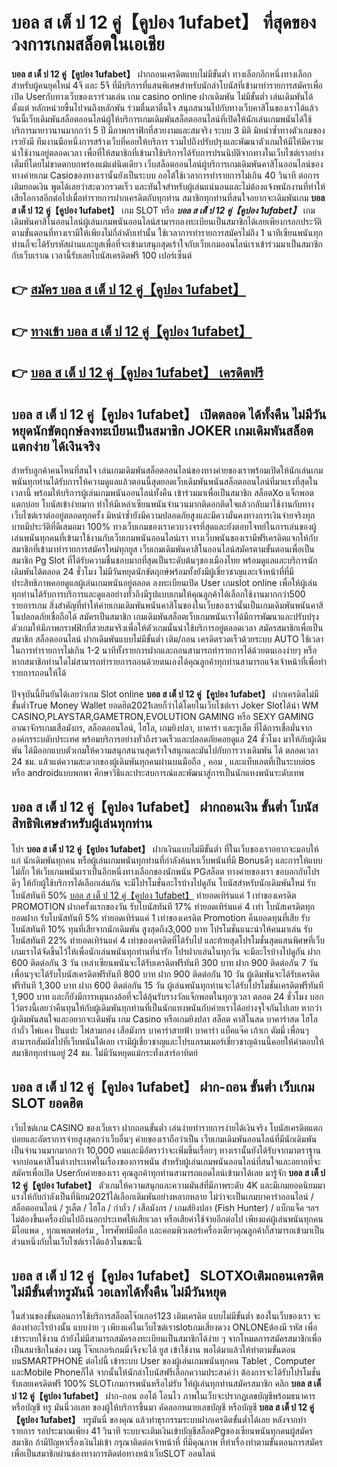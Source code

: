 # บอล ส เต็ ป 12 คู่【คูปอง 1ufabet】  ที่สุดของวงการเกมสล็อตในเอเชีย

**บอล ส เต็ ป 12 คู่【คูปอง 1ufabet】** ฝากถอนเครดิตแบบไม่มีขั้นต่ำ  ทางเลือกอีกหนึ่งทางเลือกสำหรับผู้คนยุคใหม่ 4จี และ 5จี ที่มีบริการที่แสนพิเศษสำหรับนักล่าโบนัสที่เข้ามาทำรายการสมัครเพื่อเปิด Userกับทางเว็บของเราร่วมเล่น เกม casino online ฝากเดิมพัน ไม่มีขั้นต่ำ เล่นเดิมพันได้ตั้งแต่ หลักหน่วยขึ้นไปจนถึงหลักพัน ร่วมตื่นตาตื่นใจ สนุกสนานไปกับทางเว็บคาสิโนของเราได้แล้ววันนี้เว็บเดิมพันสล็อตออนไลน์ผู้ให้บริการเกมเดิมพันสล็อตออนไลน์ที่เปิดให้นักเล่นเกมพนันได้ใช้บริการมายาวนานมากกว่า 5 ปี มีภาพกราฟิกที่สวยงามและสมจริง ระบบ 3 มิติ
มิหนำซ้ำทางตัวเกมของเรายังมี ทีมงานมือหนึ่งการสร้างเว็บที่คอยให้บริการ  รวมไปถึงปรับปรุงและพัฒนาตัวเกมให้มีให้มีความน่าใช้งานอยู่ตลอดเวลา เพื่อที่ให้สมาชิกที่เข้ามาใช้บริการได้รับการปรนนิบัติจากทางในเว็บไซต์เราอย่างเต็มที่โดยไม่ขาดตกบกพร่องแม้แต่นิดเดียว เว็บสล็อตออนไลน์ผู้บริการเกมเดิมพันคาสิโนออนไลน์ของทางค่ายเกม Casioของทางเรานั้นยังเป็นระบบ ออโต้ใช้เวลาการทำรายการไม่เกิน 40 วินาที ต่อการเติมยอดเงิน พูดได้เลยว่าสะดวกรวดเร็ว และทันใจสำหรับผู้เล่นแน่นอนและไม่ต้องแจ้งพนักงานที่ทำให้เสียโอกาสอีกต่อไปเมื่อทำรายการฝากเครดิตกับทุกท่าน
สมาชิกทุกท่านที่สนใจอยากจะเดิมพันเกม **บอล ส เต็ ป 12 คู่【คูปอง 1ufabet】** เกม SLOT  หรือ ***บอล ส เต็ ป 12 คู่【คูปอง 1ufabet】*** เกมเดิมพันคาสิโนออนไลน์ผู้เล่นเกมพนันออนไลน์สามารถลงทะเบียนเป็นสมาชิกได้เลยเพียงกรอกประวัติตามขั้นตอนที่ทางเรามีให้เพียงไม่กี่ลำดับเท่านั้น ใช้เวลาการทำรายการสมัครไม่ถึง 1 นาทีเซียนพนันทุกท่านก็จะได้รับรหัสผ่านและยูสเพื่อที่จะเข้ามาสนุกสุดเร้าใจกับเว็บเกมออนไลน์เราเข้าร่วมมาเป็นสมาชิกกับเว็บเราณ เวลานี้รับเลยโบนัสเครดิตฟรี 100 เปอร์เซ็นต์

## 👉 [สมัคร บอล ส เต็ ป 12 คู่【คูปอง 1ufabet】](https://archa888.com/)
## 👉 [ทางเข้า บอล ส เต็ ป 12 คู่【คูปอง 1ufabet】](https://archa888.com/)
## 👉 [บอล ส เต็ ป 12 คู่【คูปอง 1ufabet】 เครดิตฟรี](https://archa888.com/)

## บอล ส เต็ ป 12 คู่【คูปอง 1ufabet】 เปิดตลอด ได้ทั้งคืน ไม่มีวันหยุดนักขัตฤกษ์ลงทะเบียนเป็นสมาชิก JOKER เกมเดิมพันสล็อตแตกง่าย ได้เงินจริง

สำหรับลูกค้าคนไหนที่สนใจ เล่นเกมเดิมพันสล็อตออนไลน์ของทางค่ายของเราพร้อมเปิดให้นักเล่นเกมพนันทุกท่านได้รับการให้ความดูแลแล้วตอนนี้สุดยอดเว็บเดิมพันพนันสล็อตออนไลน์ที่มาแรงที่สุดในเวลานี้ พร้อมให้บริการผู้เล่นเกมพนันออนไลน์ทั้งคืน เข้าร่วมมาเพื่อเป็นสมาชิก สล็อตXo แจ็กพอตแตกบ่อย โบนัสเข้าง่ายมาก ทำให้มีเหล่าเซียนพนันจำนวนมากติดอกติดใจแล้วกลับมาใช้งานกับทางเว็บไซต์เราต่ออยู่ตลอดทุกครั้ง มิหนำซ้ำยังมีความปลอดภัยสูงและมีความั่นคงทางการเงินจ่ายจริงทุกบาทมีประวัติที่ดีเสมอมา 100% ทางเว็บเกมของเราควบวงจรที่สุดและยังตอบโจทย์ในการเล่นของผู้เล่นพนันทุกคนที่เข้ามาใช้งานกับเว็บเกมพนันออนไลน์เรา
ทางเว็บพนันของเรามีฟรีเครดิตแจกให้กับสมาชิกที่เข้ามาทำรายการสมัครใหม่ทุกยูส เว็บเกมเดิมพันคาสิโนออนไลน์สมัครตามขั้นตอนเพื่อเป็นสมาชิก  Pg Slot ที่ได้รับความชื่นชอบมากที่สุดเป็นระดับต้นๆของเมืองไทย พร้อมดูแลและบริการนักเดิมพันได้ตลอด 24 ชั่วโมง ไม่มีวันหยุดนักขัตฤกษ์พร้อมทั้งยังมีผู้เชี่ยวชาญและเจ้าหน้าที่ที่มีประสิทธิภาพคอยดูแลผู้เล่นเกมพนันอยู่ตลอด ลงทะเบียนเปิด User เกมslot online เพื่อให้ผู้เล่นทุกท่านได้รับการบริการและดูแลอย่างทั่วถึงมีรูปแบบเกมให้คุณลูกค้าได้เลือกใช้งานมากกว่า500 รายการเกม
สิ่งสำคัญที่ทำให้ค่ายเกมเดิมพันพนันคาสิโนของในเว็บของเรานั้นเป็นเกมเดิมพันพนันคาสิโนปลอดภัยเชื่อถือได้ สมัครเป็นสมาชิก  เกมเดิมพันสล็อตเว็บเกมพนันเราได้มีการพัฒนาและปรับปรุงตัวเกมให้มีภาพกราฟฟิกที่สวยสมจริงเพื่อให้ตัวเกมนั้นน่าใช้บริการอยู่ตลอดเวลา สมัครสมาชิกเพื่อเป็นสมาชิก สล็อตออนไลน์ ฝากเดิมพันแบบไม่มีขั้นต่ำ เติม/ถอน เครดิตรวดเร็วด้วยระบบ AUTO ใช้เวลาในการทำรายการไม่เกิน 1-2 นาทีทั้งรายการฝากและถอนสามารถทำรายการได้ด้วยตนเองง่ายๆ หรือหากสมาชิกท่านใดไม่สามารถทำรายการถอนด้วยตนเองได้คุณลูกค้าทุกท่านสามารถแจ้งเจ้าหน้าที่เพื่อทำรายการถอนให้ได้

ปัจจุบันนี้ยืนยันได้เลยว่าเกม Slot online **บอล ส เต็ ป 12 คู่【คูปอง 1ufabet】** ฝากเครดิตไม่มีขั้นต่ำTrue Money Wallet ยอดฮิต2021เลยก็ว่าได้โดยในเว็บไซต์เรา Joker Slotได้นำ  WM CASINO,PLAYSTAR,GAMETRON,EVOLUTION GAMING หรือ SEXY GAMING อาณาจักรเกมเสือมังกร, สล็อตออนไลน์, ไฮโล, เกมยิงปลา, บาคาร่า และรูเล็ต ที่ได้การเชื่อมั่นจากองค์กรระบดับประเทศ พร้อมบริการอย่างทั่วถึงรวดเร็วและปลอดภัยคอยดูแล 24 ชั่วโมง มาให้กับผู้เดิมพัน ได้มีออกแบบตัวเกมให้ความสนุกสนานสุดเร้าใจสนุกและมันไปกับการวางเดิมพัน ได้ ตลอดเวลา 24 ชม. แล้วแต่ความสะดวกของผู้เดิมพันทุกคนผ่านบนมือถือ , คอม , และแท็บเลตที่เป็นระบบios หรือ androidแบบพกพา ศึกษาวิธีและประสบการณ์และพัฒนาสู่การเป็นนักแทงพนันระดับเทพ

## บอล ส เต็ ป 12 คู่【คูปอง 1ufabet】 ฝากถอนเงิน ขั้นต่ำ โบนัสสิทธิพิเศษสำหรับผู้เล่นทุกท่าน

โปร **บอล ส เต็ ป 12 คู่【คูปอง 1ufabet】** ฝากเงินแบบไม่มีขั้นต่ำ ที่ในเว็บของเราอยากจะมอบให้แก่  นักเดิมพันทุกคน หรือผู้เล่นเกมพนันทุกท่านที่กำลังค้นหาเว็บพนันที่มี Bonusดีๆ และการให้แบบไม่กั๊ก ให้เว็บเกมพนันเราเป็นอีกหนึ่งทางเลือกของนักพนัน PGสล็อต ทางค่ายของเรา ขอบอกกับโปรดีๆ ให้กับผู้ใช้บริการได้เลือกเล่นกัน จะมีโปรโมชั่นอะไรบ้างไปดูกัน
โบนัสสำหรับนักเดิมพันใหม่ รับโบนัสทันที 50% [บอล ส เต็ ป 12 คู่【คูปอง 1ufabet】](https://archa888.com/) ทำยอดเทิร์นแค่ 1 เท่าของเครดิต
 PROMOTION ฝากครั้งแรกของวัน รับโบนัสทันที 17% ทำยอดเทิร์นแค่ 4 เท่า
โบนัสเครดิตทุกยอดฝาก รับโบนัสทันที 5% ทำยอดเทิร์นแค่ 1 เท่าของเครดิต
 Promotion คืนยอดทุนที่เสีย รับโบนัสทันที 10% ทุนที่เสียจากนักเดิมพัน สูงสุดถึง3,000 บาท
โปรโมชั่นแนะนำให้คนมาเล่น รับโบนัสทันที 22% ทำยอดเทิร์นแค่ 4 เท่าของเครดิตที่ได้รับไป
และท้ายสุดโปรโมชั่นสุดแสนพิศษที่เว็บเกมเราได้จัดขึ้นไว้ให้เพื่อนักเล่นพนันทุกท่านที่น่ารัก โปรฝากเล่นในทุกวัน จะมีอะไรบ้างไปดูกัน
ฝาก 600 ติดต่อกัน 3 วัน เหล่าเซียนพนันจะได้รับเครดิตฟรีทันที 300 บาท
ฝาก 900 ติดต่อกัน 7 วัน เพื่อนๆจะได้รับโบนัสเครดิตฟรีทันที 800 บาท
ฝาก 900 ติดต่อกัน 10 วัน ผู้เดิมพันจะได้รับเครดิตฟรีทันที 1,300 บาท
ฝาก 600 ติดต่อกัน 15 วัน ผู้เล่นพนันทุกท่านจะได้รับโปรโมชั่นเครดิตฟรีทันที 1,900 บาท
และก็ยังมีการหมุนกงล้อที่จะได้ลุ้นรับรางวัลแจ็กพอตในทุกๆเวลา ตลอด 24 ชั่วโมง บอกไว้ตรงนี้เลยว่าคืนทุนให้กับผู้เดิมพันทุกท่านที่เป็นนักแทงพนันกับค่ายเราได้อย่างจุใจกันไปเลย หากว่าผู้เดิมพันสนใจและอยากจะเดิมพัน เกม Casino หรือเกมยิงปลา สล็อต คาสิโนสด บาคาร่าสด ไฮโล กำถั่ว ไพ่แคง ปั่นแปะ ไพ่สามกอง เสือมังกร บาคาร่าสายฟ้า บาคาร่า แบ็คแจ๊ค เก้าเก ดัมมี่ เพื่อนๆสามารถสัมผัสไปที่เว็บพนันได้เลย เรามีผู้เชี่ยวชาญและโปรแกรมเมอร์เชี่ยวชาญด้านนี้คอยให้คำตอบให้สมาชิกทุกท่านอยู่ 24 ชม. ไม่มีวันหยุดแม้กระทั่งเสาร์อาทิตย์

## บอล ส เต็ ป 12 คู่【คูปอง 1ufabet】 ฝาก-ถอน ขั้นต่ำ  เว็บเกม SLOT ยอดฮิต

เว็บไซต์เกม CASINO ของเว็บเรา ฝากถอนขั้นต่ำ เล่นง่ายทำรายการง่ายได้เงินจริง โบนัสเครดิตแตกบ่อยและอัตราการจ่ายสูงสุดกว่าเว็บอื่นๆ ค่ายของเราถือว่าเป็น เว็บเกมเดิมพันออนไลน์ที่มีนักเดิมพันเป็นจำนวนมากมากกว่า 10,000 คนและมีอัตราว่าจะเพิ่มขึ้นเรื่อยๆ ทางเรานั้นยังได้รับจากมาตราฐานจากบ่อนคาสิโนต่างประเทศในเรื่องของการพนัน สำหรับผู้เล่นเกมพนันออนไลน์ที่สนใจและอยากที่จะสมัครเพื่อเปิด Userกับค่ายของเรา คุณลูกค้าทุกท่านสามารถแอดไลน์เข้ามาได้เลย
	มารู้จัก **บอล ส เต็ ป 12 คู่【คูปอง 1ufabet】** ตัวเกมให้ความสนุกและความมันส์ที่มีภาพระดับ 4K และมีเกมยอดนิยมมาแรงให้กับกำลังเป็นที่นิยม2021ได้เลือกเดิมพันอย่างหลากหลาย  ไม่ว่าจะเป็นเกมบาคาร่าออนไลน์ / สล็อตออนไลน์ / รูเล็ต / ไฮโล / กำถั่ว / เสือมังกร / เกมส์ยิงปลา (Fish Hunter) / แบ็กแจ็ค ฯลฯ ไม่ต้องขึ้นเครื่องบินไปถึงนอกประเทศให้เสียเวลา หรือเสียค่าใช้จ่ายอีกต่อไป เพียงแค่ผู้เล่นพนันทุกคนมีไอแพด , ทุกแพลตฟอร์ม , โทรศัพท์มือถือ และคอมพิวเตอร์เครื่องเดียวคุณลูกค้าก็สามารถเข้ามาเป็นส่วนหนึ่งกับในเว็บไซต์เราได้แล้วในขณะนี้

## บอล ส เต็ ป 12 คู่【คูปอง 1ufabet】 SLOTXOเติมถอนเครดิตไม่มีขั้นต่ำทรูมันนี่ วอเลทได้ทั้งคืน ไม่มีวันหยุด

ในส่วนของขั้นตอนการใช้บริการสล็อตโจ๊กเกอร์123 เติมเครดิต แบบไม่มีขั้นต่ำ ของในเว็บของเรา จะต้องทำอะไรบ้างนั้น แบบง่าย ๆ เพียงแค่ในเว็บไซต์เราslotเกมเสี่ยงดวง ONLONEต้องมี รหัส เพื่อเข้าระบบใช้งาน ถ้ายังไม่มีสามารถสมัครลงทะเบียนเป็นสมาชิกได้ง่าย ๆ จากโหมดการสมัครสมาชิกเพื่อเป็นสมาชิกในช่อง เมนู โจ๊กเกอร์เกมมิ่งจึงจะได้ ยูส เข้าใช้งาน พอได้มาแล้วให้ทำตามขั้นตอนบนSMARTPHONE ต่อไปนี้
เข้าระบบ User  ของผู้เล่นเกมพนันทุกคน Tablet , Computer และMobile Phoneก็ได้
จากนั้นให้นักล่าโบนัสฟรีเลือกความประสงค์ว่า ต้องการจะได้รับโปรโมชั่น รับเลยเครดิตฟรี 100% SLOTเกมการพนันหรือไม่รับ
ให้ผู้เล่นทุกท่านสมัครสมาชิก คลิก **บอล ส เต็ ป 12 คู่【คูปอง 1ufabet】** ฝาก-ถอน ออโต้ โอนไว ภาพในเว็บจะปรากฏเลขบัญชีพร้อมธนาคาร หรือบัญชี ทรู มันนี่วอเลท ของผู้ให้บริการขึ้นมา
คัดลอกหมายเลขบัญชี หรือบัญชี **บอล ส เต็ ป 12 คู่【คูปอง 1ufabet】** ทรูมันนี่ ของคุณ แล้วทำธุรกรรมระบบฝากเครดิตขั้นต่ำได้เลย
หลังจากทำรายการ รอประมาณเพียง 41 วินาที ระบบจะเติมเงินเข้าบัญชีสล็อตPgของเซียนพนันทุกคนผู้สมัครสมาชิก
ถ้ามีปัญหาเรื่องเงินไม่เข้า กรุณาติดต่อเจ้าหน้าที่ ที่มีคุณภาพ ที่ทำเรื่องทำตามขั้นตอนการสมัครเพื่อเป็นสมาชิกผ่านช่องทางการติดต่อทางหน้าเว็บSLOT ออนไลน์


